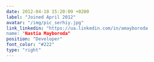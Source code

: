 ```yaml
---
date: 2012-04-10 15:20:09 +0200
label: "Joined April 2012"
avatar: "/img/pic_serhiy.jpg"
link_linkedin: "https://ua.linkedin.com/in/amayboroda
name: "Nastia Mayboroda"
position: "Developer"
font_color: "#222"
type: "right"
---
```

